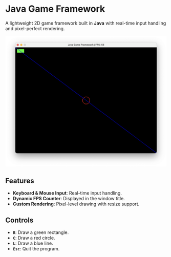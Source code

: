 # Java Game Framework

A lightweight 2D game framework built in **Java** with real-time input handling and pixel-perfect rendering.

![Framework Screenshot](Screenshot.png)

## Features

- **Keyboard & Mouse Input**: Real-time input handling.
- **Dynamic FPS Counter**: Displayed in the window title.
- **Custom Rendering**: Pixel-level drawing with resize support.

## Controls

- **`R`**: Draw a green rectangle.
- **`C`**: Draw a red circle.
- **`L`**: Draw a blue line.
- **`Esc`**: Quit the program.
